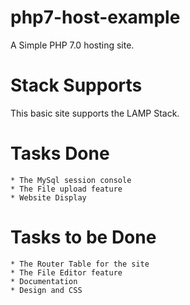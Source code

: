 # php7-host-example
A Simple PHP 7.0 hosting site.

# Stack Supports 
This basic site supports the LAMP Stack. 

# Tasks Done
    * The MySql session console
    * The File upload feature
    * Website Display
# Tasks to be Done
    * The Router Table for the site
    * The File Editor feature
    * Documentation
    * Design and CSS
